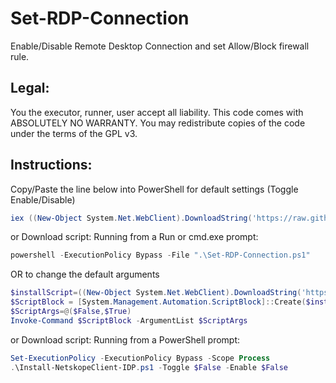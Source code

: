 # Set-RDP-Connection
Enable/Disable Remote Desktop Connection and set Allow/Block firewall rule.

## Legal:
You the executor, runner, user accept all liability.
This code comes with ABSOLUTELY NO WARRANTY.
You may redistribute copies of the code under the terms of the GPL v3.

## Instructions:
Copy/Paste the line below into PowerShell for default settings (Toggle Enable/Disable)
```powershell
iex ((New-Object System.Net.WebClient).DownloadString('https://raw.githubusercontent.com/awurthmann/Set-RDP-Connection/main/Set-RDP-Connection.ps1'))
```
or Download script:
Running from a Run or cmd.exe prompt:
```powershell
powershell -ExecutionPolicy Bypass -File ".\Set-RDP-Connection.ps1"
```
OR to change the default arguments
```powershell
$installScript=((New-Object System.Net.WebClient).DownloadString('https://raw.githubusercontent.com/awurthmann/Set-RDP-Connection/main/Set-RDP-Connection.ps1'))
$ScriptBlock = [System.Management.Automation.ScriptBlock]::Create($installScript)
$ScriptArgs=@($False,$True)
Invoke-Command $ScriptBlock -ArgumentList $ScriptArgs
```
or Download script:
Running from a PowerShell prompt: 
```powershell
Set-ExecutionPolicy -ExecutionPolicy Bypass -Scope Process
.\Install-NetskopeClient-IDP.ps1 -Toggle $False -Enable $False
```
